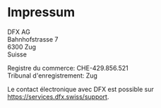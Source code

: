 # Impressum

DFX AG  
Bahnhofstrasse 7  
6300 Zug  
Suisse

Registre du commerce: CHE-429.856.521  
Tribunal d'enregistrement: Zug
  
Le contact électronique avec DFX est possible sur https://services.dfx.swiss/support.

